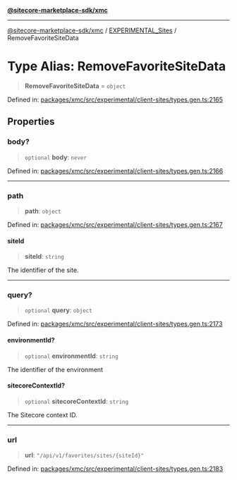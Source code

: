 [**@sitecore-marketplace-sdk/xmc**](../../../../README.md)

***

[@sitecore-marketplace-sdk/xmc](../../../../README.md) / [EXPERIMENTAL\_Sites](../README.md) / RemoveFavoriteSiteData

# Type Alias: RemoveFavoriteSiteData

> **RemoveFavoriteSiteData** = `object`

Defined in: [packages/xmc/src/experimental/client-sites/types.gen.ts:2165](https://github.com/Sitecore/marketplace-sdk/blob/main/packages/xmc/src/experimental/client-sites/types.gen.ts#L2165)

## Properties

### body?

> `optional` **body**: `never`

Defined in: [packages/xmc/src/experimental/client-sites/types.gen.ts:2166](https://github.com/Sitecore/marketplace-sdk/blob/main/packages/xmc/src/experimental/client-sites/types.gen.ts#L2166)

***

### path

> **path**: `object`

Defined in: [packages/xmc/src/experimental/client-sites/types.gen.ts:2167](https://github.com/Sitecore/marketplace-sdk/blob/main/packages/xmc/src/experimental/client-sites/types.gen.ts#L2167)

#### siteId

> **siteId**: `string`

The identifier of the site.

***

### query?

> `optional` **query**: `object`

Defined in: [packages/xmc/src/experimental/client-sites/types.gen.ts:2173](https://github.com/Sitecore/marketplace-sdk/blob/main/packages/xmc/src/experimental/client-sites/types.gen.ts#L2173)

#### environmentId?

> `optional` **environmentId**: `string`

The identifier of the environment

#### sitecoreContextId?

> `optional` **sitecoreContextId**: `string`

The Sitecore context ID.

***

### url

> **url**: `"/api/v1/favorites/sites/{siteId}"`

Defined in: [packages/xmc/src/experimental/client-sites/types.gen.ts:2183](https://github.com/Sitecore/marketplace-sdk/blob/main/packages/xmc/src/experimental/client-sites/types.gen.ts#L2183)
